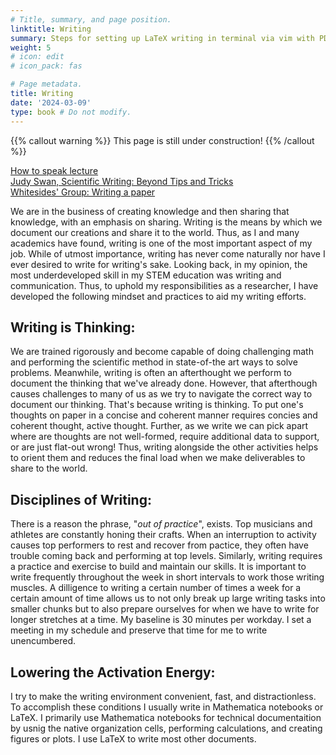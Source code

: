 ```yaml
---
# Title, summary, and page position.
linktitle: Writing
summary: Steps for setting up LaTeX writing in terminal via vim with PDF link support
weight: 5
# icon: edit
# icon_pack: fas

# Page metadata.
title: Writing
date: '2024-03-09'
type: book # Do not modify.
---
```


{{% callout warning %}}
This page is still under construction!
{{% /callout %}}

[How to speak lecture](https://youtu.be/Unzc731iCUY?si=Ys_-uoBNYL29bhdd)  
[Judy Swan, Scientific Writing: Beyond Tips and Tricks](https://youtu.be/jLPCdDp_LE0?si=vk4T7zEJlp9akri8)  
[Whitesides' Group: Writing a paper](https://intra.ece.ucr.edu/~rlake/Whitesides_writing_res_paper.pdf)

We are in the business of creating knowledge and then sharing that knowledge, with an emphasis on sharing.
Writing is the means by which we document our creations and share it to the world. 
Thus, as I and many academics have found, writing is one of the most important aspect of my job.
While of utmost importance, writing has never come naturally nor have I ever desired to write for writing's sake.
Looking back, in my opinion, the most underdeveloped skill in my STEM education was writing and communication.
Thus, to uphold my responsibilities as a researcher, I have developed the following mindset and practices to aid my writing efforts.

## Writing is Thinking:

We are trained rigorously and become capable of doing challenging math and performing the scientific method in state-of-the art ways to solve problems.
Meanwhile, writing is often an afterthought we perform to document the thinking that we've already done.
However, that afterthough causes challenges to many of us as we try to navigate the correct way to document our thinking.
That's because writing is thinking.
To put one's thoughts on paper in a concise and coherent manner requires concies and coherent thought, active thought.
Further, as we write we can pick apart where are thoughts are not well-formed, require additional data to support, or are just flat-out wrong!
Thus, writing alongside the other activities helps to orient them and reduces the final load when we make deliverables to share to the world.

## Disciplines of Writing:

There is a reason the phrase, "_out of practice_", exists.
Top musicians and athletes are constantly honing their crafts.
When an interruption to activity causes top performers to rest and recover from pactice, they often have trouble coming back and performing at top levels.
Similarly, writing requires a practice and exercise to build and maintain our skills.
It is important to write frequently throughout the week in short intervals to work those writing muscles.
A dilligence to writing a certain number of times a week for a certain amount of time allows us to not only break up large writing tasks into smaller chunks but to also prepare ourselves for when we have to write for longer stretches at a time.
My baseline is 30 minutes per workday.
I set a meeting in my schedule and preserve that time for me to write unencumbered.

## Lowering the Activation Energy:

I try to make the writing environment convenient, fast, and distractionless. 
To accomplish these conditions I usually write in Mathematica notebooks or LaTeX.
I primarily use Mathematica notebooks for technical documentaition by usnig the native organization cells, performing calculations, and creating figures or plots.
I use LaTeX to write most other documents.
